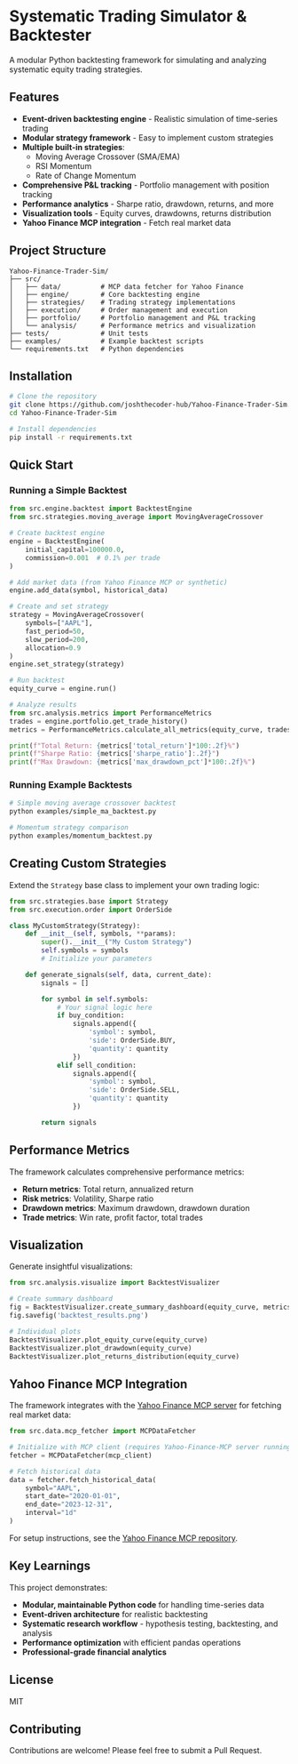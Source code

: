 # Systematic Trading Simulator & Backtester

A modular Python backtesting framework for simulating and analyzing systematic equity trading strategies.

## Features

- **Event-driven backtesting engine** - Realistic simulation of time-series trading
- **Modular strategy framework** - Easy to implement custom strategies
- **Multiple built-in strategies**:
  - Moving Average Crossover (SMA/EMA)
  - RSI Momentum
  - Rate of Change Momentum
- **Comprehensive P&L tracking** - Portfolio management with position tracking
- **Performance analytics** - Sharpe ratio, drawdown, returns, and more
- **Visualization tools** - Equity curves, drawdowns, returns distribution
- **Yahoo Finance MCP integration** - Fetch real market data

## Project Structure

```
Yahoo-Finance-Trader-Sim/
├── src/
│   ├── data/          # MCP data fetcher for Yahoo Finance
│   ├── engine/        # Core backtesting engine
│   ├── strategies/    # Trading strategy implementations
│   ├── execution/     # Order management and execution
│   ├── portfolio/     # Portfolio management and P&L tracking
│   └── analysis/      # Performance metrics and visualization
├── tests/             # Unit tests
├── examples/          # Example backtest scripts
└── requirements.txt   # Python dependencies
```

## Installation

```bash
# Clone the repository
git clone https://github.com/joshthecoder-hub/Yahoo-Finance-Trader-Sim.git
cd Yahoo-Finance-Trader-Sim

# Install dependencies
pip install -r requirements.txt
```

## Quick Start

### Running a Simple Backtest

```python
from src.engine.backtest import BacktestEngine
from src.strategies.moving_average import MovingAverageCrossover

# Create backtest engine
engine = BacktestEngine(
    initial_capital=100000.0,
    commission=0.001  # 0.1% per trade
)

# Add market data (from Yahoo Finance MCP or synthetic)
engine.add_data(symbol, historical_data)

# Create and set strategy
strategy = MovingAverageCrossover(
    symbols=["AAPL"],
    fast_period=50,
    slow_period=200,
    allocation=0.9
)
engine.set_strategy(strategy)

# Run backtest
equity_curve = engine.run()

# Analyze results
from src.analysis.metrics import PerformanceMetrics
trades = engine.portfolio.get_trade_history()
metrics = PerformanceMetrics.calculate_all_metrics(equity_curve, trades)

print(f"Total Return: {metrics['total_return']*100:.2f}%")
print(f"Sharpe Ratio: {metrics['sharpe_ratio']:.2f}")
print(f"Max Drawdown: {metrics['max_drawdown_pct']*100:.2f}%")
```

### Running Example Backtests

```bash
# Simple moving average crossover backtest
python examples/simple_ma_backtest.py

# Momentum strategy comparison
python examples/momentum_backtest.py
```

## Creating Custom Strategies

Extend the `Strategy` base class to implement your own trading logic:

```python
from src.strategies.base import Strategy
from src.execution.order import OrderSide

class MyCustomStrategy(Strategy):
    def __init__(self, symbols, **params):
        super().__init__("My Custom Strategy")
        self.symbols = symbols
        # Initialize your parameters

    def generate_signals(self, data, current_date):
        signals = []

        for symbol in self.symbols:
            # Your signal logic here
            if buy_condition:
                signals.append({
                    'symbol': symbol,
                    'side': OrderSide.BUY,
                    'quantity': quantity
                })
            elif sell_condition:
                signals.append({
                    'symbol': symbol,
                    'side': OrderSide.SELL,
                    'quantity': quantity
                })

        return signals
```

## Performance Metrics

The framework calculates comprehensive performance metrics:

- **Return metrics**: Total return, annualized return
- **Risk metrics**: Volatility, Sharpe ratio
- **Drawdown metrics**: Maximum drawdown, drawdown duration
- **Trade metrics**: Win rate, profit factor, total trades

## Visualization

Generate insightful visualizations:

```python
from src.analysis.visualize import BacktestVisualizer

# Create summary dashboard
fig = BacktestVisualizer.create_summary_dashboard(equity_curve, metrics)
fig.savefig('backtest_results.png')

# Individual plots
BacktestVisualizer.plot_equity_curve(equity_curve)
BacktestVisualizer.plot_drawdown(equity_curve)
BacktestVisualizer.plot_returns_distribution(equity_curve)
```

## Yahoo Finance MCP Integration

The framework integrates with the [Yahoo Finance MCP server](https://github.com/joshthecoder-hub/Yahoo-Finance-MCP) for fetching real market data:

```python
from src.data.mcp_fetcher import MCPDataFetcher

# Initialize with MCP client (requires Yahoo-Finance-MCP server running)
fetcher = MCPDataFetcher(mcp_client)

# Fetch historical data
data = fetcher.fetch_historical_data(
    symbol="AAPL",
    start_date="2020-01-01",
    end_date="2023-12-31",
    interval="1d"
)
```

For setup instructions, see the [Yahoo Finance MCP repository](https://github.com/joshthecoder-hub/Yahoo-Finance-MCP).

## Key Learnings

This project demonstrates:
- **Modular, maintainable Python code** for handling time-series data
- **Event-driven architecture** for realistic backtesting
- **Systematic research workflow** - hypothesis testing, backtesting, and analysis
- **Performance optimization** with efficient pandas operations
- **Professional-grade financial analytics**

## License

MIT

## Contributing

Contributions are welcome! Please feel free to submit a Pull Request.
